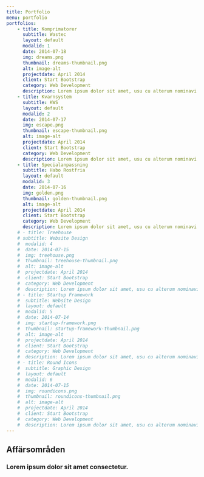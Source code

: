 ```yaml
---
title: Portfolio
menu: portfolio
portfolios:
    - title: Komprimatorer
      subtitle: Wastec
      layout: default
      modalid: 1
      date: 2014-07-18
      img: dreams.png
      thumbnail: dreams-thumbnail.png
      alt: image-alt
      projectdate: April 2014
      client: Start Bootstrap
      category: Web Development
      description: Lorem ipsum dolor sit amet, usu cu alterum nominavi lobortis. At duo novum diceret. Tantas apeirian vix et, usu sanctus postulant inciderint ut, populo diceret necessitatibus in vim. Cu eum dicam feugiat noluisse.
    - title: Kvarnsystem
      subtitle: KWS
      layout: default
      modalid: 2
      date: 2014-07-17
      img: escape.png
      thumbnail: escape-thumbnail.png
      alt: image-alt
      projectdate: April 2014
      client: Start Bootstrap
      category: Web Development
      description: Lorem ipsum dolor sit amet, usu cu alterum nominavi lobortis. At duo novum diceret. Tantas apeirian vix et, usu sanctus postulant inciderint ut, populo diceret necessitatibus in vim  . Cu eum dicam feugiat noluisse.
    - title: Specialanpassning
      subtitle: Habo Rostfria
      layout: default
      modalid: 3
      date: 2014-07-16
      img: golden.png
      thumbnail: golden-thumbnail.png
      alt: image-alt
      projectdate: April 2014
      client: Start Bootstrap
      category: Web Development
      description: Lorem ipsum dolor sit amet, usu cu alterum nominavi lobortis. At duo novum diceret. Tantas apeirian vix et, usu sanctus postulant inciderint ut, populo diceret necessitatibus in v. Cu eum dicam feugiat noluisse.
    # - title: Treehouse
    # subtitle: Website Design
    #  modalid: 4
    #  date: 2014-07-15
    #  img: treehouse.png
    #  thumbnail: treehouse-thumbnail.png
    #  alt: image-alt
    #  projectdate: April 2014
    #  client: Start Bootstrap
    #  category: Web Development
    #  description: Lorem ipsum dolor sit amet, usu cu alterum nominavi lobortis. At duo novum diceret. Tantas apeirian vix et, usu sanctus postulant inciderint ut, populo diceret necessitatibus in v. Cu eum dicam feugiat noluisse.
    # - title: Startup Framework
    #  subtitle: Website Design
    #  layout: default
    #  modalid: 5
    #  date: 2014-07-14
    #  img: startup-framework.png
    #  thumbnail: startup-framework-thumbnail.png
    #  alt: image-alt
    #  projectdate: April 2014
    #  client: Start Bootstrap
    #  category: Web Development
    #  description: Lorem ipsum dolor sit amet, usu cu alterum nominavi lobortis. At duo novum diceret. Tantas apeirian vix et, usu sanctus postulant inciderint ut, populo diceret necessitatibus in v. Cu eum dicam feugiat noluisse.
    # - title: Round Icons
    #  subtitle: Graphic Design
    #  layout: default
    #  modalid: 6
    #  date: 2014-07-15
    #  img: roundicons.png
    #  thumbnail: roundicons-thumbnail.png
    #  alt: image-alt
    #  projectdate: April 2014
    #  client: Start Bootstrap
    #  category: Web Development
    #  description: Lorem ipsum dolor sit amet, usu cu alterum nominavi lobortis. At duo novum diceret. Tantas apeirian vix et, usu sanctus postulant inciderint ut, populo diceret necessitatibus in v. Cu eum dicam feugiat noluisse.                 
---
```


## Affärsområden
### Lorem ipsum dolor sit amet consectetur.
